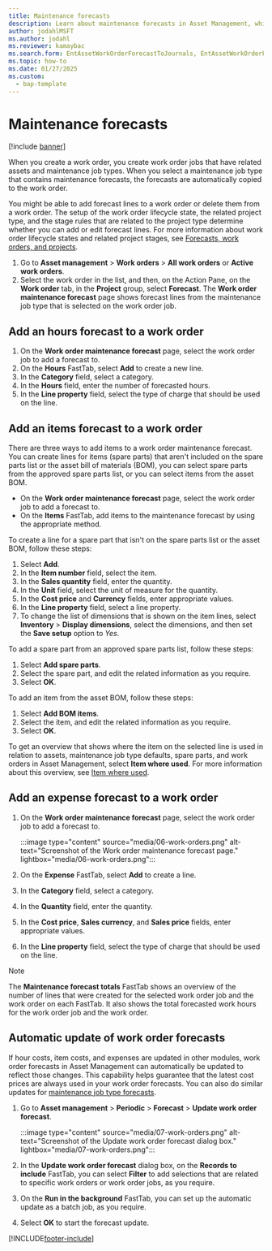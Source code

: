 ```yaml
---
title: Maintenance forecasts
description: Learn about maintenance forecasts in Asset Management, which adds forecast lines and deletes them from work orders, including a step-by-step process.
author: jodahlMSFT
ms.author: jodahl
ms.reviewer: kamaybac
ms.search.form: EntAssetWorkOrderForecastToJournals, EntAssetWorkOrderForecast 
ms.topic: how-to
ms.date: 01/27/2025
ms.custom: 
  - bap-template
---
```


# Maintenance forecasts

[!include [banner](../../includes/banner.md)]

When you create a work order, you create work order jobs that have related assets and maintenance job types. When you select a maintenance job type that contains maintenance forecasts, the forecasts are automatically copied to the work order.

You might be able to add forecast lines to a work order or delete them from a work order. The setup of the work order lifecycle state, the related project type, and the stage rules that are related to the project type determine whether you can add or edit forecast lines. For more information about work order lifecycle states and related project stages, see [Forecasts, work orders, and projects](../integration-to-project-management-and-accounting/forecasts-work-orders-and-projects.md).

1. Go to **Asset management** \> **Work orders** \> **All work orders** or **Active work orders**.
2. Select the work order in the list, and then, on the Action Pane, on the **Work order** tab, in the **Project** group, select **Forecast**. The **Work order maintenance forecast** page shows forecast lines from the maintenance job type that is selected on the work order job.

## Add an hours forecast to a work order

1. On the **Work order maintenance forecast** page, select the work order job to add a forecast to.
2. On the **Hours** FastTab, select **Add** to create a new line.
3. In the **Category** field, select a category.
4. In the **Hours** field, enter the number of forecasted hours.
5. In the **Line property** field, select the type of charge that should be used on the line.

## Add an items forecast to a work order

There are three ways to add items to a work order maintenance forecast. You can create lines for items (spare parts) that aren't included on the spare parts list or the asset bill of materials (BOM), you can select spare parts from the approved spare parts list, or you can select items from the asset BOM.

- On the **Work order maintenance forecast** page, select the work order job to add a forecast to.
- On the **Items** FastTab, add items to the maintenance forecast by using the appropriate method.

To create a line for a spare part that isn't on the spare parts list or the asset BOM, follow these steps:

1. Select **Add**.
2. In the **Item number** field, select the item.
3. In the **Sales quantity** field, enter the quantity.
4. In the **Unit** field, select the unit of measure for the quantity.
5. In the **Cost price** and **Currency** fields, enter appropriate values.
6. In the **Line property** field, select a line property.
7. To change the list of dimensions that is shown on the item lines, select **Inventory** \> **Display dimensions**, select the dimensions, and then set the **Save setup** option to *Yes*.

To add a spare part from an approved spare parts list, follow these steps:

1. Select **Add spare parts**.
2. Select the spare part, and edit the related information as you require.
3. Select **OK**.

To add an item from the asset BOM, follow these steps:

1. Select **Add BOM items**.
2. Select the item, and edit the related information as you require.
3. Select **OK**.

To get an overview that shows where the item on the selected line is used in relation to assets, maintenance job type defaults, spare parts, and work orders in Asset Management, select **Item where used**. For more information about this overview, see [Item where used](../controlling-and-reporting/item-where-used.md).

## Add an expense forecast to a work order

1. On the **Work order maintenance forecast** page, select the work order job to add a forecast to.

    :::image type="content" source="media/06-work-orders.png" alt-text="Screenshot of the Work order maintenance forecast page." lightbox="media/06-work-orders.png":::

1. On the **Expense** FastTab, select **Add** to create a line.
1. In the **Category** field, select a category.
1. In the **Quantity** field, enter the quantity.
1. In the **Cost price**, **Sales currency**, and **Sales price** fields, enter appropriate values.
1. In the **Line property** field, select the type of charge that should be used on the line.

> [!NOTE]
> The **Maintenance forecast totals** FastTab shows an overview of the number of lines that were created for the selected work order job and the work order on each FastTab. It also shows the total forecasted work hours for the work order job and the work order.

## Automatic update of work order forecasts

If hour costs, item costs, and expenses are updated in other modules, work order forecasts in Asset Management can automatically be updated to reflect those changes. This capability helps guarantee that the latest cost prices are always used in your work order forecasts. You can also do similar updates for [maintenance job type forecasts](../setup-for-work-orders/job-groups-and-job-types-variants-trades-and-checklists.md).

1. Go to **Asset management** \> **Periodic** \> **Forecast** \> **Update work order forecast**.

    :::image type="content" source="media/07-work-orders.png" alt-text="Screenshot of the Update work order forecast dialog box." lightbox="media/07-work-orders.png":::

2. In the **Update work order forecast** dialog box, on the **Records to include** FastTab, you can select **Filter** to add selections that are related to specific work orders or work order jobs, as you require.
3. On the **Run in the background** FastTab, you can set up the automatic update as a batch job, as you require.
4. Select **OK** to start the forecast update.

[!INCLUDE[footer-include](../../../includes/footer-banner.md)]

